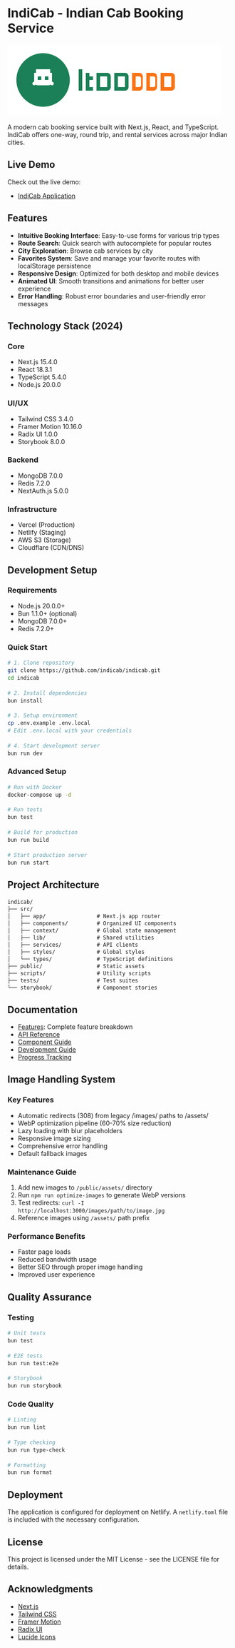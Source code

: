 # IndiCab - Indian Cab Booking Service

![IndiCab Logo](/public/indicab-logo.svg)

A modern cab booking service built with Next.js, React, and TypeScript. IndiCab offers one-way, round trip, and rental services across major Indian cities.

## Live Demo

Check out the live demo:
- [IndiCab Application](https://solidcab.same-app.com)

## Features

- **Intuitive Booking Interface**: Easy-to-use forms for various trip types
- **Route Search**: Quick search with autocomplete for popular routes
- **City Exploration**: Browse cab services by city
- **Favorites System**: Save and manage your favorite routes with localStorage persistence
- **Responsive Design**: Optimized for both desktop and mobile devices
- **Animated UI**: Smooth transitions and animations for better user experience
- **Error Handling**: Robust error boundaries and user-friendly error messages

## Technology Stack (2024)

### Core
- Next.js 15.4.0
- React 18.3.1
- TypeScript 5.4.0
- Node.js 20.0.0

### UI/UX
- Tailwind CSS 3.4.0
- Framer Motion 10.16.0
- Radix UI 1.0.0
- Storybook 8.0.0

### Backend
- MongoDB 7.0.0
- Redis 7.2.0
- NextAuth.js 5.0.0

### Infrastructure
- Vercel (Production)
- Netlify (Staging)
- AWS S3 (Storage)
- Cloudflare (CDN/DNS)

## Development Setup

### Requirements
- Node.js 20.0.0+
- Bun 1.1.0+ (optional)
- MongoDB 7.0.0+
- Redis 7.2.0+

### Quick Start
```bash
# 1. Clone repository
git clone https://github.com/indicab/indicab.git
cd indicab

# 2. Install dependencies
bun install

# 3. Setup environment
cp .env.example .env.local
# Edit .env.local with your credentials

# 4. Start development server
bun run dev
```

### Advanced Setup
```bash
# Run with Docker
docker-compose up -d

# Run tests
bun test

# Build for production
bun run build

# Start production server
bun run start
```

## Project Architecture

```
indicab/
├── src/
│   ├── app/                # Next.js app router
│   ├── components/         # Organized UI components
│   ├── context/            # Global state management
│   ├── lib/                # Shared utilities
│   ├── services/           # API clients
│   ├── styles/             # Global styles
│   └── types/              # TypeScript definitions
├── public/                 # Static assets
├── scripts/                # Utility scripts
├── tests/                  # Test suites
└── storybook/              # Component stories
```

## Documentation

- [Features](./FEATURES_DETAILED.md): Complete feature breakdown
- [API Reference](./BACKEND_DOCUMENTATION.md)
- [Component Guide](./COMPONENT_ORGANIZATION.md)
- [Development Guide](./COMMANDS_DOCUMENTATION.md)
- [Progress Tracking](./progress.md)

## Image Handling System

### Key Features
- Automatic redirects (308) from legacy /images/ paths to /assets/
- WebP optimization pipeline (60-70% size reduction)
- Lazy loading with blur placeholders
- Responsive image sizing
- Comprehensive error handling
- Default fallback images

### Maintenance Guide
1. Add new images to `/public/assets/` directory
2. Run `npm run optimize-images` to generate WebP versions
3. Test redirects: `curl -I http://localhost:3000/images/path/to/image.jpg`
4. Reference images using `/assets/` path prefix

### Performance Benefits
- Faster page loads
- Reduced bandwidth usage
- Better SEO through proper image handling
- Improved user experience

## Quality Assurance

### Testing
```bash
# Unit tests
bun test

# E2E tests
bun run test:e2e

# Storybook
bun run storybook
```

### Code Quality
```bash
# Linting
bun run lint

# Type checking  
bun run type-check

# Formatting
bun run format
```

## Deployment

The application is configured for deployment on Netlify. A `netlify.toml` file is included with the necessary configuration.

## License

This project is licensed under the MIT License - see the LICENSE file for details.

## Acknowledgments

- [Next.js](https://nextjs.org/)
- [Tailwind CSS](https://tailwindcss.com/)
- [Framer Motion](https://www.framer.com/motion/)
- [Radix UI](https://www.radix-ui.com/)
- [Lucide Icons](https://lucide.dev/)
